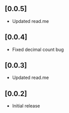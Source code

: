 ## [0.0.5]

* Updated read.me

## [0.0.4]

* Fixed decimal count bug

## [0.0.3]

* Updated read.me

## [0.0.2]

* Initial release
